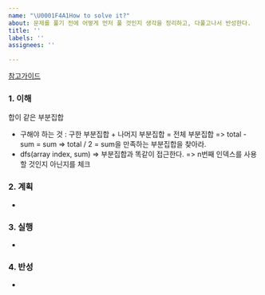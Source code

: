```yaml
---
name: "\U0001F4A1How to solve it?"
about: 문제를 풀기 전에 어떻게 먼저 풀 것인지 생각을 정리하고, 다풀고나서 반성한다.
title: ''
labels: ''
assignees: ''

---
```


[참고가이드](https://megaptera.notion.site/6-5f9b4105eb0748fd8f8baa631d92d6ea)

### 1. 이해
합이 같은 부분집합
- 구해야 하는 것 : 구한 부분집합 + 나머지 부분집합 = 전체 부분집합 => total - sum = sum => total / 2 = sum을 만족하는 부분집합을 찾아라.
- dfs(array index, sum) => 부분집합과 똑같이 접근한다. => n번째 인덱스를 사용할 것인지 아닌지를 체크

### 2. 계획
- 

### 3. 실행
- 

### 4. 반성
-
